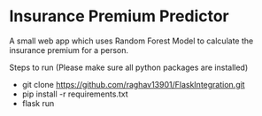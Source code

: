 # Insurance Premium Predictor
A small web app which uses Random Forest Model to calculate the insurance premium for a person.

Steps to run (Please make sure all python packages are installed)
- git clone https://github.com/raghav13901/FlaskIntegration.git
- pip install -r requirements.txt
- flask run
